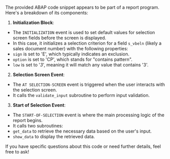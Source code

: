 The provided ABAP code snippet appears to be part of a report program. Here's a breakdown of its components:

1. **Initialization Block**:
- The `INITIALIZATION` event is used to set default values for selection screen fields before the screen is displayed.
- In this case, it initializes a selection criterion for a field `s_vbeln` (likely a sales document number) with the following properties:
- `sign` is set to 'E', which typically indicates an exclusion.
- `option` is set to 'CP', which stands for "contains pattern".
- `low` is set to '*3*', meaning it will match any value that contains '3'.

2. **Selection Screen Event**:
- The `AT SELECTION-SCREEN` event is triggered when the user interacts with the selection screen.
- It calls the `validate_input` subroutine to perform input validation.

3. **Start of Selection Event**:
- The `START-OF-SELECTION` event is where the main processing logic of the report begins.
- It calls two subroutines:
- `get_data` to retrieve the necessary data based on the user's input.
- `show_data` to display the retrieved data.

If you have specific questions about this code or need further details, feel free to ask!
